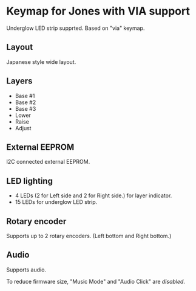 # Keymap for Jones with VIA support

Underglow LED strip supprted.
Based on "via" keymap.

## Layout

Japanese style wide layout.

## Layers

- Base #1
- Base #2
- Base #3
- Lower
- Raise
- Adjust

## External EEPROM

I2C connected external EEPROM.

## LED lighting

- 4 LEDs (2 for Left side and 2 for Right side.) for layer indicator.
- 15 LEDs for underglow LED strip.

## Rotary encoder

Supports up to 2 rotary encoders. (Left bottom and Right bottom.)  

## Audio

Supports audio.  

To reduce firmware size, "Music Mode" and "Audio Click" are *disabled*.
